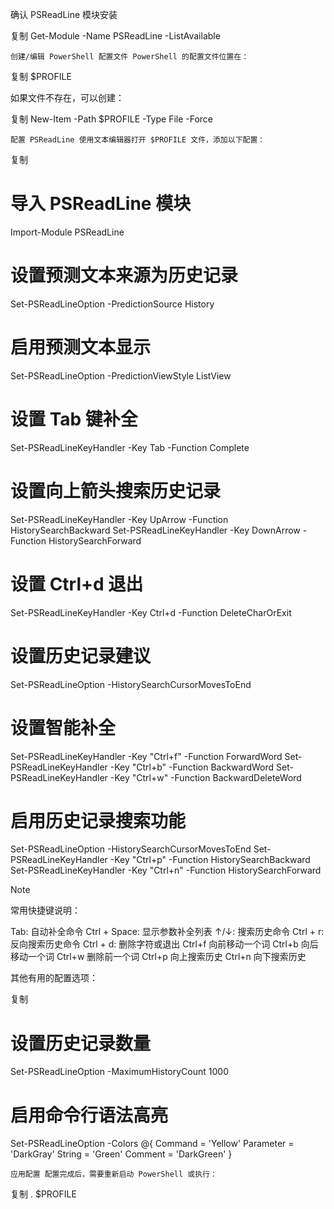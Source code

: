 确认 PSReadLine 模块安装

复制
Get-Module -Name PSReadLine -ListAvailable

    创建/编辑 PowerShell 配置文件 PowerShell 的配置文件位置在：

复制
$PROFILE

如果文件不存在，可以创建：

复制
New-Item -Path $PROFILE -Type File -Force

    配置 PSReadLine 使用文本编辑器打开 $PROFILE 文件，添加以下配置：

复制
# 导入 PSReadLine 模块
Import-Module PSReadLine

# 设置预测文本来源为历史记录
Set-PSReadLineOption -PredictionSource History

# 启用预测文本显示
Set-PSReadLineOption -PredictionViewStyle ListView

# 设置 Tab 键补全
Set-PSReadLineKeyHandler -Key Tab -Function Complete

# 设置向上箭头搜索历史记录
Set-PSReadLineKeyHandler -Key UpArrow -Function HistorySearchBackward
Set-PSReadLineKeyHandler -Key DownArrow -Function HistorySearchForward

# 设置 Ctrl+d 退出
Set-PSReadLineKeyHandler -Key Ctrl+d -Function DeleteCharOrExit

# 设置历史记录建议
Set-PSReadLineOption -HistorySearchCursorMovesToEnd

# 设置智能补全
Set-PSReadLineKeyHandler -Key "Ctrl+f" -Function ForwardWord
Set-PSReadLineKeyHandler -Key "Ctrl+b" -Function BackwardWord
Set-PSReadLineKeyHandler -Key "Ctrl+w" -Function BackwardDeleteWord

# 启用历史记录搜索功能
Set-PSReadLineOption -HistorySearchCursorMovesToEnd
Set-PSReadLineKeyHandler -Key "Ctrl+p" -Function HistorySearchBackward
Set-PSReadLineKeyHandler -Key "Ctrl+n" -Function HistorySearchForward

> [!NOTE]
> 常用快捷键说明：
> 
> Tab: 自动补全命令
> Ctrl + Space: 显示参数补全列表
> ↑/↓: 搜索历史命令
> Ctrl + r: 反向搜索历史命令
> Ctrl + d: 删除字符或退出
> Ctrl+f 向前移动一个词
> Ctrl+b 向后移动一个词
> Ctrl+w 删除前一个词
> Ctrl+p 向上搜索历史
> Ctrl+n 向下搜索历史

其他有用的配置选项：

复制
# 设置历史记录数量
Set-PSReadLineOption -MaximumHistoryCount 1000

# 启用命令行语法高亮
Set-PSReadLineOption -Colors @{
    Command = 'Yellow'
    Parameter = 'DarkGray'
    String = 'Green'
    Comment = 'DarkGreen'
}

    应用配置 配置完成后，需要重新启动 PowerShell 或执行：

复制
. $PROFILE
